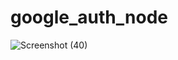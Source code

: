 # google_auth_node
![Screenshot (40)](https://user-images.githubusercontent.com/72166353/125988032-d2ffffc4-7954-47d0-9723-fdc300cddeaf.png)

